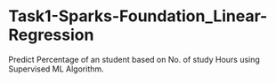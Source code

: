 # Task1-Sparks-Foundation_Linear-Regression
Predict Percentage of an student based on No. of study Hours  using Supervised ML Algorithm.
